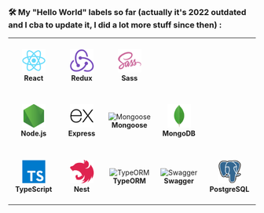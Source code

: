 ### :hammer_and_wrench: My "Hello World" labels so far (actually it's 2022 outdated and I cba to update it, I did a lot more stuff since then) :

<table>
  <tr>
    <td align="center" height="108" width="108">
      <img
        src="https://github.com/devicons/devicon/blob/master/icons/react/react-original.svg"
        width="48"
        height="48"
        alt="React"
      />
      <br /><strong>React</strong>
    </td>
        <td align="center" height="108" width="108">
      <img
        src="https://github.com/devicons/devicon/blob/master/icons/redux/redux-original.svg"
        width="48"
        height="48"
        alt="Redux"
      />
      <br /><strong>Redux</strong>
    </td>
    <td align="center" height="108" width="108">
      <img
        src="https://github.com/devicons/devicon/blob/master/icons/sass/sass-original.svg"
        width="48"
        height="48"
        alt="Sass"
      />
      <br /><strong>Sass</strong>
    </td>
  </tr>
  <tr>
    <td align="center" height="108" width="108">
      <img
        src="https://github.com/devicons/devicon/blob/master/icons/nodejs/nodejs-original.svg"
        width="48"
        height="48"
        alt="Node.js"
      />
      <br /><strong>Node.js</strong>
    </td>
    <td align="center" height="108" width="108">
      <img
        src="https://github.com/devicons/devicon/blob/master/icons/express/express-original.svg"
        width="48"
        height="48"
        alt="Express"
      />
      <br /><strong>Express</strong>
        <td align="center" height="108" width="108">
      <img
        src="https://tidelift.com/hubfs/mogoose-logo.png"
        width="48"
        height="48"
        alt="Mongoose"
      />
      <br /><strong>Mongoose</strong>
    </td>
        <td align="center" height="108" width="108">
      <img
        src="https://github.com/devicons/devicon/blob/master/icons/mongodb/mongodb-original.svg"
        width="48"
        height="48"
        alt="MongoDB"
      />
      <br /><strong>MongoDB</strong>
    </td>
  </tr>
   <tr>
    <td align="center" height="108" width="108">
      <img
        src="https://github.com/devicons/devicon/blob/master/icons/typescript/typescript-original.svg"
        width="48"
        height="48"
        alt="React"
      />
      <br /><strong>TypeScript</strong>
    </td>
    <td align="center" height="108" width="108">
      <img
        src="https://github.com/devicons/devicon/blob/master/icons/nestjs/nestjs-plain.svg"
        width="48"
        height="48"
        alt="Nest"
      />
      <br /><strong>Nest</strong>
    </td>
    <td align="center" height="108" width="108">
      <img
        src="https://seeklogo.com/images/T/typeorm-logo-F243B34DEE-seeklogo.com.png"
        width="48"
        height="48"
        alt="TypeORM"
      />
      <br /><strong>TypeORM</strong>
    </td>
    <td align="center" height="108" width="108">
      <img
        src="https://static-00.iconduck.com/assets.00/swagger-icon-512x512-halz44im.png"
        width="48"
        height="48"
        alt="Swagger"
      />
      <br /><strong>Swagger</strong>
    </td>
    <td align="center" height="108" width="108">
      <img
        src="https://github.com/devicons/devicon/blob/master/icons/postgresql/postgresql-original.svg"
        width="48"
        height="48"
        alt="PostgreSQL"
      />
      <br /><strong>PostgreSQL</strong>
    </td>
  </tr>
</table>
